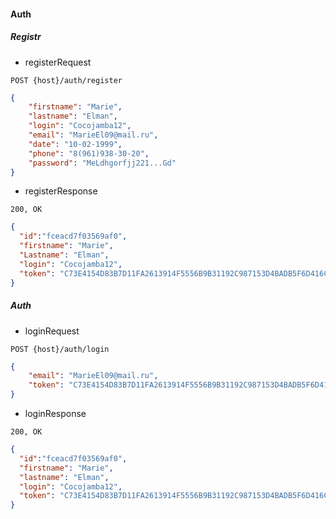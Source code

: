 #### Auth

##### Registr
* registerRequest

```http request
POST {host}/auth/register
```

```json
{
    "firstname": "Marie",
    "lastname": "Elman",
    "login": "Cocojamba12",
    "email": "MarieEl09@mail.ru",
    "date": "10-02-1999",
    "phone": "8(961)938-30-20",
    "password": "MeLdhgorfjj221...Gd"
}
```
* registerResponse
```http request
200, OK
```

```json
{
  "id":"fceacd7f03569af0",
  "firstname": "Marie",
  "Lastname": "Elman",
  "login": "Cocojamba12",
  "token": "C73E4154D83B7D11FA2613914F5556B9B31192C987153D4BADB5F6D416CD3BDE"
}
```
##### Auth
* loginRequest

```http request
POST {host}/auth/login
```

```json
{
    "email": "MarieEl09@mail.ru",
    "token": "C73E4154D83B7D11FA2613914F5556B9B31192C987153D4BADB5F6D416CD3BDE"
}
```

* loginResponse
```http response
200, OK
```
```json
{
  "id":"fceacd7f03569af0",
  "firstname": "Marie",
  "lastname": "Elman",
  "login": "Cocojamba12",
  "token": "C73E4154D83B7D11FA2613914F5556B9B31192C987153D4BADB5F6D416CD3BDE"
}
```